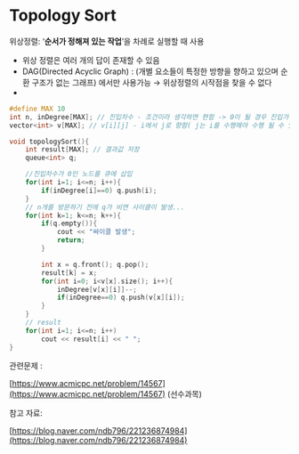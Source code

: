 # Topology Sort

위상정렬: ‘**순서가 정해져 있는 작업**’을 차례로 실행할 때 사용

- 위상 정렬은 여러 개의 답이 존재할 수 있음
- DAG(Directed Acyclic Graph) : (개별 요소들이 특정한 방향을 향하고 있으며 순환 구조가 없는 그래프) 에서만 사용가능  →  위상정렬의 시작점을 찾을 수 없다
- 

```cpp
#define MAX 10
int n, inDegree[MAX]; // 진입차수 - 조건이라 생각하면 편함 -> 0이 될 경우 진입가능
vector<int> v[MAX]; // v[i][j] - i에서 j로 향함( j는 i를 수행해야 수행 될 수 있음)

void topologySort(){
    int result[MAX]; // 결과값 저장
    queue<int> q;

    //진입차수가 0인 노드를 큐에 삽입
    for(int i=1; i<=n; i++){
        if(inDegree[i]==0) q.push(i);
    }
    // n개를 방문하기 전에 q가 비면 사이클이 발생...
    for(int k=1; k<=n; k++){
        if(q.empty()){
            cout << "싸이클 발생";
            return;
        }

        int x = q.front(); q.pop();
        result[k] = x;
        for(int i=0; i<v[x].size(); i++){
            inDegree[v[x][i]]--;
            if(inDegree==0) q.push(v[x][i]);
        }
    }
    // result
    for(int i=1; i<=n; i++)
        cout << result[i] << " ";
}
```

관련문제 : 

[https://www.acmicpc.net/problem/14567](https://www.acmicpc.net/problem/14567) (선수과목)

참고 자료:

[https://blog.naver.com/ndb796/221236874984](https://blog.naver.com/ndb796/221236874984)
